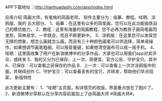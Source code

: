 APP下载地址：http://jianhuadashi.com/app/index.html

应用介绍
简画大师，有笔格的简画老师。 
软件主要分为：临摹、教程、哇晒、涂鸦版、我的 五大部分。 
1、临摹：在这里有众多的简笔画，您可以在此功能锻炼自己的模仿能力。 
2、教程：这里有海量的简画教程，您不必再为教孩子画简笔画而发愁，简单易学，一学就会，而且不断更新中。 
3、涂鸦版：在这里您可以发挥您无限的想象，想怎么画就怎么画，而且有三十种颜色画笔可以供选择，简单易操作。如果想调节画笔粗细，可以按音量键，如果想清空画布可以摇一摇手机。 
4、哇晒：这里面收集了用户在新浪微博中的分享作品，大家也可以用我们app对其评论、或转发 
5、我的又分为已保存、上一次、简便宜、官方公告、守护宝贝。其中 
A、已保存：可以查看之前保存的作品 
B、上一次：可以查看上一次次涂鸦版中的画，并继续创作 
C、守护宝贝：可以查看丢失的宝贝，并转发，帮助他们早点回家。
新版特性

此次更新主要有： 
1、“哇晒”主页面，和详情页的改版，界面重点放在了图片了。 
2、新浪微博分享默认在分享内容前面加上了@简画大师 #简画大师#。
